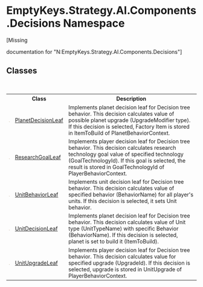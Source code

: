 # EmptyKeys.Strategy.AI.Components.Decisions Namespace
 

\[Missing <summary> documentation for "N:EmptyKeys.Strategy.AI.Components.Decisions"\]


## Classes
&nbsp;<table><tr><th></th><th>Class</th><th>Description</th></tr><tr><td>![Public class](media/pubclass.gif "Public class")</td><td><a href="T_EmptyKeys_Strategy_AI_Components_Decisions_PlanetDecisionLeaf">PlanetDecisionLeaf</a></td><td>
Implements planet decision leaf for Decision tree behavior. This decision calculates value of possible planet upgrade (UpgradeModifier type). If this decision is selected, Factory Item is stored in ItemToBuild of PlanetBehaviorContext.</td></tr><tr><td>![Public class](media/pubclass.gif "Public class")</td><td><a href="T_EmptyKeys_Strategy_AI_Components_Decisions_ResearchGoalLeaf">ResearchGoalLeaf</a></td><td>
Implements player decision leaf for Decision tree behavior. This decision calculates research technology goal value of specified technology (GoalTechnologyId). If this goal is selected, the result is stored in GoalTechnologyId of PlayerBehaviorContext.</td></tr><tr><td>![Public class](media/pubclass.gif "Public class")</td><td><a href="T_EmptyKeys_Strategy_AI_Components_Decisions_UnitBehaviorLeaf">UnitBehaviorLeaf</a></td><td>
Implements unit decision leaf for Decision tree behavior. This decision calculates value of specified behavior (BehaviorName) for all player's units. If this decision is selected, it sets Unit behavior.</td></tr><tr><td>![Public class](media/pubclass.gif "Public class")</td><td><a href="T_EmptyKeys_Strategy_AI_Components_Decisions_UnitDecisionLeaf">UnitDecisionLeaf</a></td><td>
Implements planet decision leaf for Decision tree behavior. This decision calculates value of Unit type (UnitTypeName) with specific Behavior (BehaviorName). If this decision is selected, planet is set to build it (ItemToBuild).</td></tr><tr><td>![Public class](media/pubclass.gif "Public class")</td><td><a href="T_EmptyKeys_Strategy_AI_Components_Decisions_UnitUpgradeLeaf">UnitUpgradeLeaf</a></td><td>
Implements player decision leaf for Decision tree behavior. This decision calculates value for specified upgrade (UpgradeId). If this decision is selected, upgrade is stored in UnitUpgrade of PlayerBehaviorContext.</td></tr></table>&nbsp;
